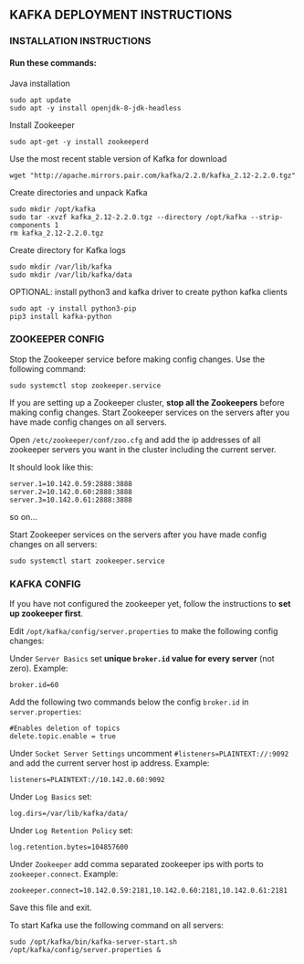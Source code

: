 ## KAFKA DEPLOYMENT INSTRUCTIONS

### INSTALLATION INSTRUCTIONS
#### Run these commands:
Java installation
```shell
sudo apt update
sudo apt -y install openjdk-8-jdk-headless
```

Install Zookeeper
```shell
sudo apt-get -y install zookeeperd
```

Use the most recent stable version of Kafka for download
```shell
wget "http://apache.mirrors.pair.com/kafka/2.2.0/kafka_2.12-2.2.0.tgz"
```

Create directories and unpack Kafka
```shell
sudo mkdir /opt/kafka
sudo tar -xvzf kafka_2.12-2.2.0.tgz --directory /opt/kafka --strip-components 1
rm kafka_2.12-2.2.0.tgz
```

Create directory for Kafka logs
```shell
sudo mkdir /var/lib/kafka
sudo mkdir /var/lib/kafka/data
```
OPTIONAL: install python3 and kafka driver to create python kafka clients
```shell
sudo apt -y install python3-pip
pip3 install kafka-python
```

### ZOOKEEPER CONFIG

Stop the Zookeeper service before making config changes. Use the following command:
```shell
sudo systemctl stop zookeeper.service
```

If you are setting up a Zookeeper cluster, __stop all the Zookeepers__ before making config changes.
Start Zookeeper services on the servers after you have made config changes on all servers.

Open ```/etc/zookeeper/conf/zoo.cfg``` and add the ip addresses of all zookeeper servers you want in the cluster including the current server.

It should look like this:
```
server.1=10.142.0.59:2888:3888
server.2=10.142.0.60:2888:3888
server.3=10.142.0.61:2888:3888
```
so on...

Start Zookeeper services on the servers after you have made config changes on all servers:
```shell
sudo systemctl start zookeeper.service
```

### KAFKA CONFIG

If you have not configured the zookeeper yet, follow the instructions to __set up zookeeper first__.

Edit ```/opt/kafka/config/server.properties``` to make the following config changes:

Under ```Server Basics``` set __unique ```broker.id``` value for every server__ (not zero). Example:
```
broker.id=60
```

Add the following two commands below the config ```broker.id``` in ```server.properties```:
```
#Enables deletion of topics
delete.topic.enable = true
```

Under ```Socket Server Settings``` uncomment ```#listeners=PLAINTEXT://:9092``` and add the current server host ip address. 
Example: 
```
listeners=PLAINTEXT://10.142.0.60:9092
```

Under ```Log Basics``` set: 
```
log.dirs=/var/lib/kafka/data/
```

Under ```Log Retention Policy``` set: 
```
log.retention.bytes=104857600
```

Under ```Zookeeper``` add comma separated zookeeper ips with ports to ```zookeeper.connect```.
Example: 
```
zookeeper.connect=10.142.0.59:2181,10.142.0.60:2181,10.142.0.61:2181
``` 
Save this file and exit.

To start Kafka use the following command on all servers:
```shell
sudo /opt/kafka/bin/kafka-server-start.sh /opt/kafka/config/server.properties &
```
